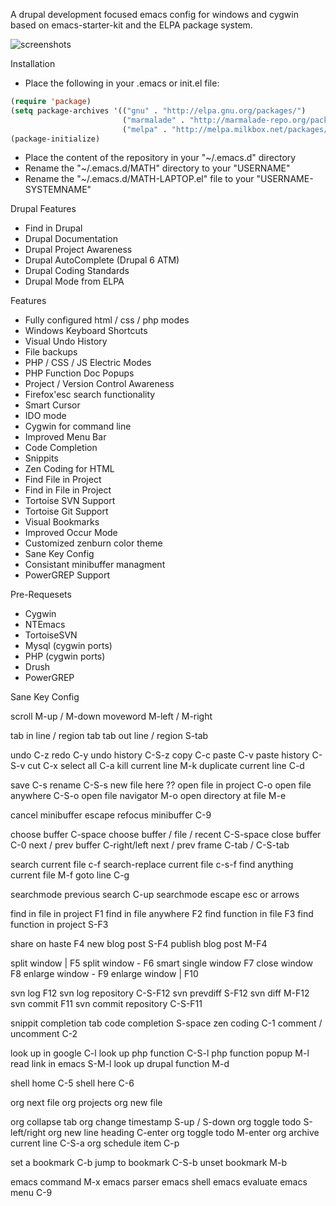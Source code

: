 A drupal development focused emacs config for windows and cygwin based on emacs-starter-kit and the ELPA package system.

![screenshots](http://floatsolutions.com/docs/emacs.png)

Installation

* Place the following in your .emacs or init.el file:
```lisp
(require 'package)
(setq package-archives '(("gnu" . "http://elpa.gnu.org/packages/")
                         ("marmalade" . "http://marmalade-repo.org/packages/")
                         ("melpa" . "http://melpa.milkbox.net/packages/")))
(package-initialize)
  ```
* Place the content of the repository in your "~/.emacs.d" directory
* Rename the "~/.emacs.d/MATH" directory to your "USERNAME"
* Rename the "~/.emacs.d/MATH-LAPTOP.el" file to your "USERNAME-SYSTEMNAME"

Drupal Features

* Find in Drupal
* Drupal Documentation
* Drupal Project Awareness
* Drupal AutoComplete (Drupal 6 ATM)
* Drupal Coding Standards
* Drupal Mode from ELPA

Features

* Fully configured html / css / php modes
* Windows Keyboard Shortcuts
* Visual Undo History
* File backups
* PHP / CSS / JS Electric Modes
* PHP Function Doc Popups
* Project / Version Control Awareness
* Firefox'esc search functionality
* Smart Cursor
* IDO mode
* Cygwin for command line
* Improved Menu Bar
* Code Completion
* Snippits
* Zen Coding for HTML
* Find File in Project
* Find in File in Project
* Tortoise SVN Support
* Tortoise Git Support
* Visual Bookmarks
* Improved Occur Mode
* Customized zenburn color theme
* Sane Key Config
* Consistant minibuffer managment
* PowerGREP Support

Pre-Requesets

* Cygwin
* NTEmacs
* TortoiseSVN
* Mysql (cygwin ports)
* PHP (cygwin ports)
* Drush
* PowerGREP

Sane Key Config

scroll M-up / M-down
moveword M-left / M-right

tab in line / region tab
tab out line / region S-tab

undo C-z
redo C-y
undo history C-S-z
copy C-c
paste C-v
paste history C-S-v
cut C-x
select all C-a
kill current line M-k
duplicate current line C-d

save C-s
rename C-S-s
new file here ??
open file in project C-o
open file anywhere C-S-o
open file navigator M-o
open directory at file M-e

cancel minibuffer escape
refocus minibuffer C-9

choose buffer C-space
choose buffer / file / recent C-S-space
close buffer C-0
next / prev buffer C-right/left
next / prev frame C-tab / C-S-tab


search current file c-f
search-replace current file c-s-f
find anything current file M-f
goto line C-g

searchmode previous search C-up
searchmode escape esc or arrows

find in file in project F1
find in file anywhere F2
find function in file F3
find function in project S-F3

share on haste F4
new blog post S-F4
publish blog post M-F4

split window | F5
split window - F6
smart single window F7
close window F8
enlarge window - F9
enlarge window | F10

svn log F12
svn log repository C-S-F12
svn prevdiff S-F12
svn diff M-F12
svn commit F11
svn commit repository C-S-F11

snippit completion tab
code completion S-space
zen coding C-1
comment / uncomment C-2

look up in google C-l
look up php function C-S-l
php function popup M-l
read link in emacs S-M-l
look up drupal function M-d

shell home C-5
shell here C-6

org next file
org projects 
org new file 

org collapse tab
org change timestamp S-up / S-down
org toggle todo S-left/right
org new line heading C-enter
org toggle todo M-enter
org archive current line C-S-a
org schedule item C-p

set a bookmark C-b
jump to bookmark C-S-b
unset bookmark M-b

emacs command M-x
emacs parser
emacs shell
emacs evaluate
emacs menu C-9

